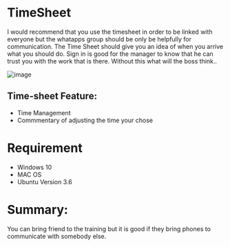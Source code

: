 # TimeSheet
I would recommend that you use the timesheet in order to be linked with everyone but the whatapps group should be only be helpfully for communication. 
The Time Sheet should give you an idea of when you arrive what you should do. Sign in is good for the manager to know that he can trust you with the work that is there. 
Without this what will the boss think.. 

![image](https://user-images.githubusercontent.com/75079699/118091439-1e1ecc80-b3cb-11eb-8dfe-653070083502.png)


## Time-sheet Feature:
* Time Management
* Commmentary of adjusting the time your chose

# Requirement
* Windows 10 
* MAC OS 
* Ubuntu Version 3.6 

# Summary:
You can bring friend to the training but it is good if they bring phones to communicate with somebody else. 

 




